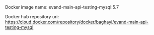 Docker image name: evand-main-api-testing-mysql:5.7

Docker hub repository uri: https://cloud.docker.com/repository/docker/baghayi/evand-main-api-testing-mysql
